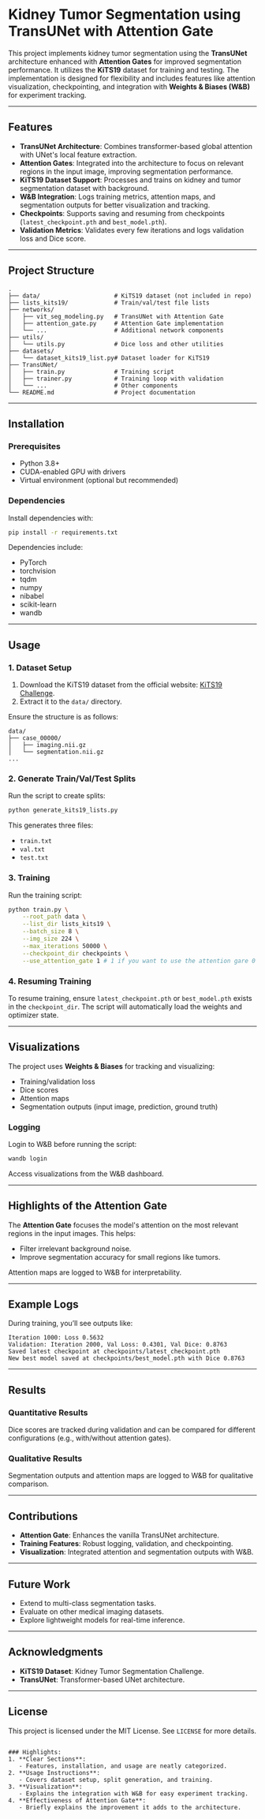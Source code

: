 # Kidney Tumor Segmentation using TransUNet with Attention Gate

This project implements kidney tumor segmentation using the **TransUNet** architecture enhanced with **Attention Gates** for improved segmentation performance. It utilizes the **KiTS19** dataset for training and testing. The implementation is designed for flexibility and includes features like attention visualization, checkpointing, and integration with **Weights & Biases (W&B)** for experiment tracking.

---

## Features

- **TransUNet Architecture**: Combines transformer-based global attention with UNet's local feature extraction.
- **Attention Gates**: Integrated into the architecture to focus on relevant regions in the input image, improving segmentation performance.
- **KiTS19 Dataset Support**: Processes and trains on kidney and tumor segmentation dataset with background.
- **W&B Integration**: Logs training metrics, attention maps, and segmentation outputs for better visualization and tracking.
- **Checkpoints**: Supports saving and resuming from checkpoints (`latest_checkpoint.pth` and `best_model.pth`).
- **Validation Metrics**: Validates every few iterations and logs validation loss and Dice score.

---

## Project Structure

```
.
├── data/                     # KiTS19 dataset (not included in repo)
├── lists_kits19/             # Train/val/test file lists
├── networks/
│   ├── vit_seg_modeling.py   # TransUNet with Attention Gate
│   ├── attention_gate.py     # Attention Gate implementation
│   └── ...                   # Additional network components
├── utils/
│   └── utils.py              # Dice loss and other utilities
├── datasets/
│   └── dataset_kits19_list.py# Dataset loader for KiTS19
├── TransUNet/
│   ├── train.py              # Training script
│   ├── trainer.py            # Training loop with validation
│   └── ...                   # Other components
└── README.md                 # Project documentation
```

---

## Installation

### Prerequisites

- Python 3.8+
- CUDA-enabled GPU with drivers
- Virtual environment (optional but recommended)

### Dependencies

Install dependencies with:

```bash
pip install -r requirements.txt
```

Dependencies include:
- PyTorch
- torchvision
- tqdm
- numpy
- nibabel
- scikit-learn
- wandb

---

## Usage

### 1. Dataset Setup

1. Download the KiTS19 dataset from the official website: [KiTS19 Challenge](https://kits19.grand-challenge.org/).
2. Extract it to the `data/` directory.

Ensure the structure is as follows:
```
data/
├── case_00000/
│   ├── imaging.nii.gz
│   └── segmentation.nii.gz
...
```

### 2. Generate Train/Val/Test Splits

Run the script to create splits:
```bash
python generate_kits19_lists.py
```

This generates three files:
- `train.txt`
- `val.txt`
- `test.txt`

### 3. Training

Run the training script:
```bash
python train.py \
    --root_path data \
    --list_dir lists_kits19 \
    --batch_size 8 \
    --img_size 224 \
    --max_iterations 50000 \
    --checkpoint_dir checkpoints \
    --use_attention_gate 1 # 1 if you want to use the attention gare 0 otherwise
```

### 4. Resuming Training

To resume training, ensure `latest_checkpoint.pth` or `best_model.pth` exists in the `checkpoint_dir`. The script will automatically load the weights and optimizer state.

---

## Visualizations

The project uses **Weights & Biases** for tracking and visualizing:
- Training/validation loss
- Dice scores
- Attention maps
- Segmentation outputs (input image, prediction, ground truth)

### Logging

Login to W&B before running the script:
```bash
wandb login
```

Access visualizations from the W&B dashboard.

---

## Highlights of the Attention Gate

The **Attention Gate** focuses the model's attention on the most relevant regions in the input images. This helps:
- Filter irrelevant background noise.
- Improve segmentation accuracy for small regions like tumors.

Attention maps are logged to W&B for interpretability.

---

## Example Logs

During training, you’ll see outputs like:

```
Iteration 1000: Loss 0.5632
Validation: Iteration 2000, Val Loss: 0.4301, Val Dice: 0.8763
Saved latest checkpoint at checkpoints/latest_checkpoint.pth
New best model saved at checkpoints/best_model.pth with Dice 0.8763
```

---

## Results

### Quantitative Results
Dice scores are tracked during validation and can be compared for different configurations (e.g., with/without attention gates).

### Qualitative Results
Segmentation outputs and attention maps are logged to W&B for qualitative comparison.

---

## Contributions

- **Attention Gate**: Enhances the vanilla TransUNet architecture.
- **Training Features**: Robust logging, validation, and checkpointing.
- **Visualization**: Integrated attention and segmentation outputs with W&B.

---

## Future Work

- Extend to multi-class segmentation tasks.
- Evaluate on other medical imaging datasets.
- Explore lightweight models for real-time inference.

---

## Acknowledgments

- **KiTS19 Dataset**: Kidney Tumor Segmentation Challenge.
- **TransUNet**: Transformer-based UNet architecture.

---

## License

This project is licensed under the MIT License. See `LICENSE` for more details.
```

### Highlights:
1. **Clear Sections**:
   - Features, installation, and usage are neatly categorized.
2. **Usage Instructions**:
   - Covers dataset setup, split generation, and training.
3. **Visualization**:
   - Explains the integration with W&B for easy experiment tracking.
4. **Effectiveness of Attention Gate**:
   - Briefly explains the improvement it adds to the architecture.
